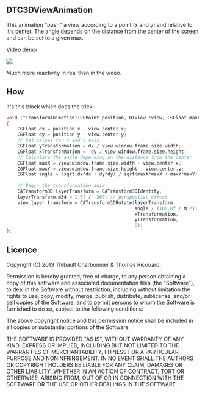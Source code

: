 ## DTC3DViewAnimation

This animation "push" a view according to a point (x and y) and relative to it's center. The angle depends on the distance from the center of the screen and can be set to a given max.

[Video demo](http://cl.ly/3y0o2z1v2U00)

![](screenshot1.png)

Much more reactivity in real than in the video.

## How
It's this block which does the trick:

```objective-c
void (^TransformAnimation)(CGPoint position, UIView *view, CGFloat maxAngle) = ^(CGPoint position, UIView *view, CGFloat maxAngle)
{
    CGFloat dx = position.x - view.center.x;
    CGFloat dy = position.y - view.center.y;
    // Get values for x and y axis
    CGFloat yTransformation = dx / view.window.frame.size.width;
    CGFloat xTransformation = -dy / view.window.frame.size.height;
    // Calculate the angle depending on the distance from the center
    CGFloat maxX = view.window.frame.size.width - view.center.x;
    CGFloat maxY = view.window.frame.size.height - view.center.y;
    CGFloat angle = (sqrt(dx*dx + dy*dy) / sqrt(maxX*maxX + maxY*maxY)) * maxAngle;
    
    // Begin the transformation anim
    CATransform3D layerTransform = CATransform3DIdentity;
    layerTransform.m34 = 1.0f / -300; // perspective effect
    view.layer.transform = CATransform3DRotate(layerTransform,
                                               angle / (180.0f / M_PI),
                                               xTransformation,
                                               yTransformation,
                                               0);
};
```

## Licence
Copyright (C) 2013 Thibault Charbonnier & Thomas Ricouard.

Permission is hereby granted, free of charge, to any person obtaining a copy of this software and associated documentation files (the "Software"), to deal in the Software without restriction, including without limitation the rights to use, copy, modify, merge, publish, distribute, sublicense, and/or sell copies of the Software, and to permit persons to whom the Software is furnished to do so, subject to the following conditions:

The above copyright notice and this permission notice shall be included in all copies or substantial portions of the Software.

THE SOFTWARE IS PROVIDED "AS IS", WITHOUT WARRANTY OF ANY KIND, EXPRESS OR IMPLIED, INCLUDING BUT NOT LIMITED TO THE WARRANTIES OF MERCHANTABILITY, FITNESS FOR A PARTICULAR PURPOSE AND NONINFRINGEMENT. IN NO EVENT SHALL THE AUTHORS OR COPYRIGHT HOLDERS BE LIABLE FOR ANY CLAIM, DAMAGES OR OTHER LIABILITY, WHETHER IN AN ACTION OF CONTRACT, TORT OR OTHERWISE, ARISING FROM, OUT OF OR IN CONNECTION WITH THE SOFTWARE OR THE USE OR OTHER DEALINGS IN THE SOFTWARE.
